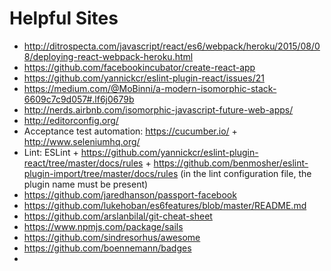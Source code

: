 # Helpful Sites

- http://ditrospecta.com/javascript/react/es6/webpack/heroku/2015/08/08/deploying-react-webpack-heroku.html
- https://github.com/facebookincubator/create-react-app
- https://github.com/yannickcr/eslint-plugin-react/issues/21
- https://medium.com/@MoBinni/a-modern-isomorphic-stack-6609c7c9d057#.lf6j0679b
- http://nerds.airbnb.com/isomorphic-javascript-future-web-apps/
- http://editorconfig.org/
- Acceptance test automation: https://cucumber.io/ + http://www.seleniumhq.org/
- Lint: ESLint + https://github.com/yannickcr/eslint-plugin-react/tree/master/docs/rules + https://github.com/benmosher/eslint-plugin-import/tree/master/docs/rules (in the lint configuration file, the plugin name must be present)
- https://github.com/jaredhanson/passport-facebook
- https://github.com/lukehoban/es6features/blob/master/README.md
- https://github.com/arslanbilal/git-cheat-sheet
- https://www.npmjs.com/package/sails
- https://github.com/sindresorhus/awesome
- https://github.com/boennemann/badges
- 
